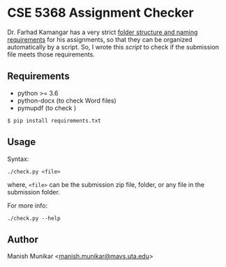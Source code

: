 # CSE 5368 Assignment Checker

Dr. Farhad Kamangar has a very strict [folder structure and naming
requirements](https://ranger.uta.edu/~kamangar/CSE-5368-FA21/AssignmentSubmissionGuidelines.html)
for his assignments, so that they can be organized automatically by a script.
So, I wrote this _script_ to check if the submission file meets those
requirements.

## Requirements

- python >= 3.6
- python-docx (to check Word files)
- pymupdf (to check )

```
$ pip install requirements.txt
```


## Usage

Syntax:
```
./check.py <file>
```
where, `<file>` can be the submission zip file, folder, or any file in the
submission folder.

For more info:
```
./check.py --help
```

## Author

Manish Munikar \<manish.munikar@mavs.uta.edu>
